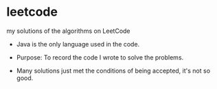 # leetcode
my solutions of the algorithms on LeetCode

- Java is the only language used in the code.

- Purpose: To record the code I wrote to solve the problems.
    
- Many solutions just met the conditions of being accepted, it's not so good. 